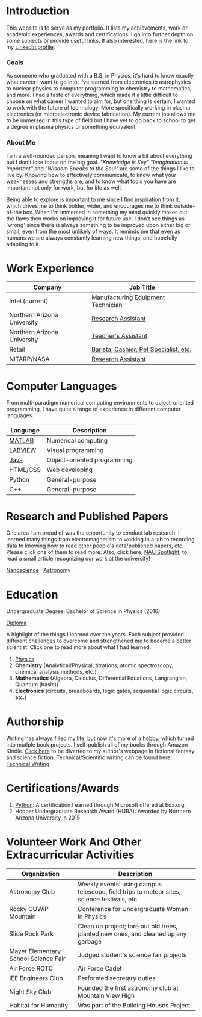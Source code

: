 # Introduction 
This website is to serve as my portfolio. It lists my achievements, work or academic experiences, awards and certifications. I go into further depth on some subjects or provide useful links. If also interested, here is the link to my [Linkedin profile](https://www.linkedin.com/in/ra-shae-esplin-a1a44b53/).

### Goals
As someone who graduated with a B.S. in Physics, it's hard to know exactly what career I want to go into. I've learned from electronics to astrophysics to nuclear physics to computer programming to chemistry to mathematics, and more. I had a taste of everything, which made it a little difficult to choose on what career I wanted to aim for, but one thing is certain, I wanted to work with the future of technology. More specifically working in plasma electronics (or microelectronic device fabrication). My current job allows me to be immersed in this type of field but I have yet to go back to school to get a degree in plasma physics or something equivalent.

### About Me
I am a well-rounded person, meaning I want to know a bit about everything but I don't lose focus on the big goal. 
_"Knowledge is Key"_  _"Imagination is Important"_ and _"Wisdom Speaks to the Soul"_ are some of the things I like to live by. Knowing how to effectively communicate, to know what your weaknesses and strengths are, and to know what tools you have are important not only for work, but for life as well. 

Being able to explore is important to me since I find inspiration from it, which drives me to think bolder, wider, and encourages me to think outside-of-the box. When I'm immersed in something my mind quickly makes out the flaws then works on improving it for future use. I don't see things as 'wrong' since there is always something to be improved upon either big or small, even from the most unlikely of ways. It reminds me that even as humans we are always constantly learning new things, and hopefully adapting to it.


# Work Experience

Company | Job Title
---- | ----
Intel (current) | Manufacturing Equipment Technician
Northern Arizona University | [Research Assistant](./nauRA.md)
Northern Arizona University | [Teacher's Assistant](./nauTA.md)
Retail | [Barista, Cashier, Pet Specialist, etc.](./retail.md)
NITARP/NASA | [Research Assistant](./embryRA.md)


# Computer Languages

From multi-paradigm numerical computing environments to object-oriented programming, I have quite a range of experience in different computer languages.

Language | Description       
----|----
[MATLAB](./matlab.md) | Numerical computing
[LABVIEW](./labview.md) | Visual programming
[Java](./java.md) | Object-oriented programming
HTML/CSS | Web developing
Python | General-purpose
C++ | General-purpose


# Research and Published Papers
One area I am proud of was the opportunity to conduct lab research. I learned many things from electromagnetism to working in a lab to recording data to knowing how to read other people's data/published papers, etc. Please click one of them to read more. Also, click here, [NAU Spotlight](http://news.nau.edu/student-spotlight-june-8-2018/#.XUeI4OhKjIV), to read a small article recognizing our work at the university!

[Nanoscience](./nano.md) | [Astronomy](./astro.md)

# Education

Undergraduate Degree: Bachelor of Science in Physics (2016)

[Diploma](./diploma.jpg)

A highlight of the things I learned over the years. Each subject provided different challenges to overcome and strengthened me to become a better scientist. Click one to read more about what I had learned. 

1. [Physics](./physics.md)
2. **Chemistry** (Analytical/Physical, titrations, atomic spectroscopy, chemical analysis methods, etc.)
3. **Mathematics** (Algebra, Calculus, Differential Equations, Langrangian, Quantum (basic))
4. **Electronics** (circuits, breadboards, logic gates, sequential logic circuits, etc.)

# Authorship
Writing has always filled my life, but now it's more of a hobby, which turned into mutlple book projects. I self-publish all of my books through Amazon Kindle. [Click here](https://booksbyrce.blogspot.com/) to be diverted to my author's webpage in fictional fantasy and science fiction. Technical/Scientific writing can be found here: [Technical Writing](./techwr.md)


# Certifications/Awards
1. [Python](./python.md): A certification I earned through Microsoft offered at Edx.org.
2. Hooper Undergraduate Research Award (HURA): Awarded by Northern Arizona University in 2015

# Volunteer Work And Other Extracurricular Activities

Organization | Description
----|----
Astronomy Club | Weekly events: using campus telescope, field trips to meteor sites, science festivals, etc.
Rocky CUWiP Mountain | Conference for Undergraduate Women in Physics
Slide Rock Park | Clean up project; tore out old trees, planted new ones, and cleaned up any garbage
Mayer Elementary School Science Fair | Judged student's science fair projects
Air Force ROTC | Air Force Cadet
IEE Engineers Club | Performed secretary duties
Night Sky Club | Founded the first astronomy club at Mountain View High
Habitat for Humanity | Was part of the Building Houses Project
